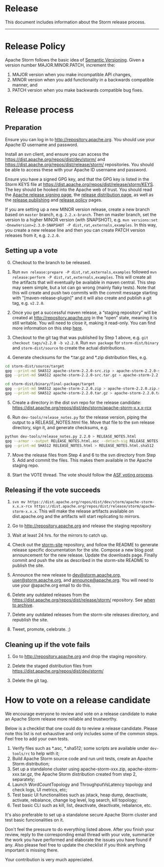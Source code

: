 # Release

This document includes information about the Storm release process.

---

# Release Policy

Apache Storm follows the basic idea of [Semantic Versioning](https://semver.org/). Given a version number MAJOR.MINOR.PATCH, increment the:
 1. MAJOR version when you make incompatible API changes,
 2. MINOR version when you add functionality in a backwards compatible manner, and
 3. PATCH version when you make backwards compatible bug fixes.
 
# Release process

## Preparation

Ensure you can log in to http://repository.apache.org. You should use your Apache ID username and password.

Install an svn client, and ensure you can access the https://dist.apache.org/repos/dist/dev/storm/ and https://dist.apache.org/repos/dist/release/storm/ repositories. You should be able to access these with your Apache ID username and password.

Ensure you have a signed GPG key, and that the GPG key is listed in the Storm KEYS file at https://dist.apache.org/repos/dist/release/storm/KEYS. The key should be hooked into the Apache web of trust. You should read the [Apache release signing page](http://www.apache.org/dev/release-signing.html), the [release distribution page](http://www.apache.org/dev/release-distribution.html#sigs-and-sums), as well as the [release publishing](http://www.apache.org/dev/release-publishing) and [release policy](http://www.apache.org/legal/release-policy.html) pages.

If you are setting up a new MINOR version release, create a new branch based on `master` branch, e.g. `2.2.x-branch`. Then on master branch, set the version to a higher MINOR version (with SNAPSHOT), e.g. `mvn versions:set -DnewVersion=2.3.0-SNAPSHOT -P dist,rat,externals,examples`.
In this way, you create a new release line and then you can create PATCH version releases from it, e.g. `2.2.0`.

## Setting up a vote

0. Checkout to the branch to be released.

1. Run `mvn release:prepare -P dist,rat,externals,examples` followed `mvn release:perform -P dist,rat,externals,examples`. This will create all the artifacts that will eventually be available in maven central. This step may seem simple, but a lot can go wrong (mainly flaky tests). 
Note that this will create and push two commits with the commit message starting with "[maven-release-plugin]" and it will also create and publish a git tag, e.g. `v2.2.0`.

2. Once you get a successful maven release, a “staging repository” will be created at http://repository.apache.org in the “open” state, meaning it is still writable. You will need to close it, making it read-only. You can find more information on this step [here](www.apache.org/dev/publishing-maven-artifacts.html).

3. Checkout to the git tag that was published by Step 1 above, e.g. `git checkout tags/v2.2.0 -b v2.2.0`. Run `mvn package` for `storm-dist/binary` and `storm-dist/source` to create the actual distributions.

4. Generate checksums for the *.tar.gz and *.zip distribution files, e.g.
```bash
cd storm-dist/source/target
gpg --print-md SHA512 apache-storm-2.2.0-src.zip > apache-storm-2.2.0-src.zip.sha512
gpg --print-md SHA512 apache-storm-2.2.0-src.tar.gz > apache-storm-2.2.0-src.tar.gz.sha512

cd storm-dist/binary/final-package/target
gpg --print-md SHA512 apache-storm-2.2.0.zip > apache-storm-2.2.0.zip.sha512
gpg --print-md SHA512 apache-storm-2.2.0.tar.gz > apache-storm-2.2.0.tar.gz.sha512
```

5. Create a directory in the dist svn repo for the release candidate: https://dist.apache.org/repos/dist/dev/storm/apache-storm-x.x.x-rcx

6. Run `dev-tools/release_notes.py` for the release version, piping the output to a RELEASE_NOTES.html file. Move that file to the svn release directory, sign it, and generate checksums, e.g.
```bash
python dev-tools/release_notes.py 2.2.0 > RELEASE_NOTES.html
gpg --armor --output RELEASE_NOTES.html.asc --detach-sig RELEASE_NOTES.html
gpg --print-md SHA512 RELEASE_NOTES.html > RELEASE_NOTES.html.sha512
```

7. Move the release files from Step 4 and 6 to the svn directory from Step 5. Add and commit the files. This makes them available in the Apache staging repo.

8. Start the VOTE thread. The vote should follow the [ASF voting process](https://www.apache.org/foundation/voting.html).

## Releasing if the vote succeeds

1. `svn mv https://dist.apache.org/repos/dist/dev/storm/apache-storm-x.x.x-rcx https://dist.apache.org/repos/dist/release/storm/apache-storm-x.x.x`. This will make the release artifacts available on dist.apache.org and the artifacts will start replicating to mirrors.

2. Go to http://repository.apache.org and release the staging repository

3. Wait at least 24 hrs. for the mirrors to catch up.

4. Check out the [storm-site](https://github.com/apache/storm-site) repository, and follow the README to generate release specific documentation for the site. Compose a new blog post announcement for the new release. Update the downloads page. Finally commit and push the site as described in the storm-site README to publish the site.

5. Announce the new release to dev@storm.apache.org, user@storm.apache.org, and announce@apache.org. You will need to use your @apache.org email to do this.

6. Delete any outdated releases from the https://dist.apache.org/repos/dist/release/storm/ repository. See [when to archive](http://www.apache.org/legal/release-policy.html#when-to-archive). 

7. Delete any outdated releases from the storm-site releases directory, and republish the site.

8. Tweet, promote, celebrate. ;)

## Cleaning up if the vote fails

1. Go to http://repository.apache.org and drop the staging repository.

2. Delete the staged distribution files from https://dist.apache.org/repos/dist/dev/storm/

3. Delete the git tag.

# How to vote on a release candidate

We encourage everyone to review and vote on a release candidate to make an Apache Storm release more reliable and trustworthy.

Below is a checklist that one could do to review a release candidate. 
Please note this list is not exhaustive and only includes some of the common steps. Feel free to add your own tests.

1. Verify files such as *.asc, *.sha512; some scripts are available under `dev-tools/rc` to help with it;
2. Build Apache Storm source code and run unit tests, create an Apache Storm distribution;
3. Set up a standalone cluster using apache-storm-xxx.zip, apache-storm-xxx.tar.gz, the Apache Storm distribution created from step 2, separately;
4. Launch WordCountTopology and ThroughputVsLatency topology and check logs, UI metrics, etc;
5. Test basic UI functionalities such as jstack, heap dump, deactivate, activate, rebalance, change log level, log search, kill topology;
6. Test basic CLI such as kill, list, deactivate, deactivate, rebalance, etc.

It's also preferable to set up a standalone secure Apache Storm cluster and test basic funcionalities on it.

Don't feel the pressure to do everything listed above. After you finish your review, reply to the corresponding email thread with your vote, summarize the work you have performed and elaborate the issues
you have found if any. Also please feel free to update the checklist if you think anything important is missing there. 

Your contribution is very much appreciated.  
